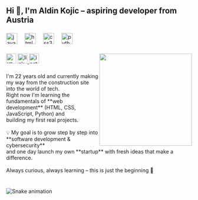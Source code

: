 <h2 align="left">Hi 👋, I'm Aldin Kojic – aspiring developer from Austria</h2>

###

<div align="left">
  <img src="https://cdn.jsdelivr.net/gh/devicons/devicon/icons/javascript/javascript-original.svg" height="30" alt="javascript logo"  />
  <img width="12" />
  <img src="https://cdn.jsdelivr.net/gh/devicons/devicon/icons/html5/html5-original.svg" height="30" alt="html5 logo"  />
  <img width="12" />
  <img src="https://cdn.jsdelivr.net/gh/devicons/devicon/icons/css3/css3-original.svg" height="30" alt="css3 logo"  />
  <img width="12" />
  <img src="https://cdn.jsdelivr.net/gh/devicons/devicon/icons/python/python-original.svg" height="30" alt="python logo"  />
</div>

###

<img align="right" height="251" src="https://i.imgflip.com/65efzo.gif"  />

###

<div align="left">
  <img src="https://img.shields.io/static/v1?message=Youtube&logo=youtube&label=&color=FF0000&logoColor=white&labelColor=&style=flat" height="27" alt="youtube logo"  />
  <a href="https://www.linkedin.com/in/aldinkojic" target="_blank">
    <img src="https://img.shields.io/static/v1?message=LinkedIn&logo=linkedin&label=&color=0077B5&logoColor=white&labelColor=&style=flat" height="27" alt="linkedin logo"  />
  </a>
  <a href="https://www.instagram.com/aldinbeste" target="_blank">
    <img src="https://img.shields.io/static/v1?message=Instagram&logo=instagram&label=&color=E4405F&logoColor=white&labelColor=&style=flat" height="27" alt="instagram logo"  />
  </a>
</div>

###

<p align="left">I'm 22 years old and currently making my way from the construction site into the world of tech.  <br>Right now I'm learning the fundamentals of **web development** (HTML, CSS, JavaScript, Python) and  <br>building my first real projects.  <br><br>💡 My goal is to grow step by step into **software development & cybersecurity**  <br>and one day launch my own **startup** with fresh ideas that make a difference.  <br><br>Always curious, always learning – this is just the beginning 🚀</p>

###

<br clear="both">

<img src="https://raw.githubusercontent.com/maurodesouz/maurodesouz/output/snake.svg" alt="Snake animation" />

###
